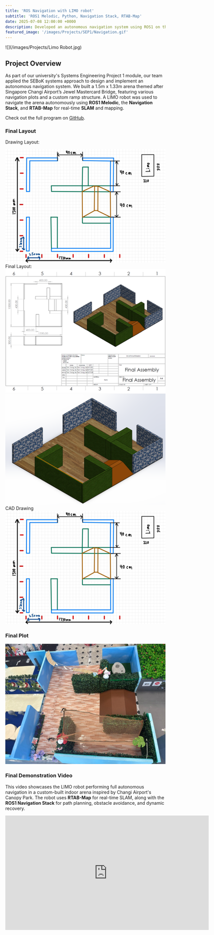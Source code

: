 ```yaml
---
title: 'ROS Navigation with LIMO robot'
subtitle: 'ROS1 Melodic, Python, Navigation Stack, RTAB-Map'
date: 2025-07-08 12:00:00 +0000
description: Developed an autonomous navigation system using ROS1 on the LIMO robot as part of a university group project. Integrated RTAB-Map for SLAM, configured the navigation stack, and enabled reliable indoor path planning in dynamic environments.
featured_image: '/images/Projects/SEP1/Navigation.gif'
---
```


![](/images/Projects/Limo Robot.jpg)

## Project Overview

As part of our university's Systems Engineering Project 1 module, our team applied the SEBoK systems approach to design and implement an autonomous navigation system. 
We built a 1.5m x 1.33m arena themed after Singapore Changi Airport’s Jewel Mastercard Bridge, featuring various navigation plots and a custom ramp structure. A LIMO robot was used to navigate the arena autonomously using **ROS1 Melodic**, the **Navigation Stack**, and **RTAB-Map** for real-time **SLAM** and mapping.

Check out the full program on [GitHub](https://github.com/YongJiee/Systems-Engineering-Project-1-Group-6.git).

### Final Layout
Drawing Layout:
<div class="gallery" data-columns="1">
  <img src="/images/Projects/SEP1/Draft_Final.jpg">
</div>
Final Layout:
<div class="gallery" data-columns="2">
	<img src="/images/Projects/SEP1/Final_Drawing.png">
	<img src="/images/Projects/SEP1/Final_Isometric.png">
</div>
CAD Drawing
<div class="gallery" data-columns="1">
  <img src="/images/Projects/SEP1/Draft_Final.jpg">
</div>

### Final Plot
<div class="gallery" data-columns="1">
	<img src="/images/Projects/SEP1/Final_Plot.jpg">
</div>

### Final Demonstration Video
This video showcases the LIMO robot performing full autonomous navigation in a custom-built indoor arena inspired by Changi Airport's Canopy Park. The robot uses **RTAB-Map** for real-time SLAM, along with the **ROS1 Navigation Stack** for path planning, obstacle avoidance, and dynamic recovery.

<iframe src="https://www.youtube.com/embed/1f2t4Yp_YZo" width="640" height="360" frameborder="0" allowfullscreen></iframe>
